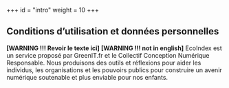 +++
id = "intro"
weight = 10
+++

## Conditions d’utilisation et données personnelles

**[WARNING !!! Revoir le texte ici]** **[WARNING !!! not in english]** EcoIndex est un service proposé par GreenIT.fr et
le Collectif Conception Numérique Responsable. Nous produisons des outils et réflexions pour aider les individus, les
organisations et les pouvoirs publics pour construire un avenir numérique soutenable et plus enviable pour nos enfants.
